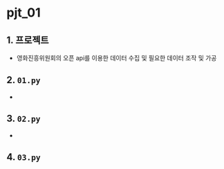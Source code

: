 # pjt_01

## 1. 프로젝트

- 영화진흥위원회의 오픈 api를 이용한 데이터 수집 및 필요한 데이터 조작 및 가공

## 2.  `01.py`

- 

## 3. `02.py`

- 

## 4. `03.py`

